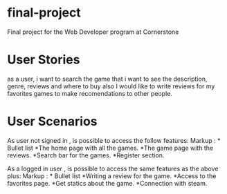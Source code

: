 # final-project
Final project for the Web Developer program at Cornerstone


# User Stories

as a user, i want to search the game that i want to see the description, genre, reviews and where to buy also I would like to write reviews for my favorites games to make recomendations to other people.


# User Scenarios
As user not signed in , is possible to access the follow features:
 Markup : * Bullet list
*The home page with all the games.
*The game page with the reviews.
*Search bar for the games.
*Register section.

As a logged in user , is possible to access the same features as the above plus:
 Markup : * Bullet list
*Writing a review for the game.
*Access to the favorites page.
*Get statics about the game.
*Connection with steam.
